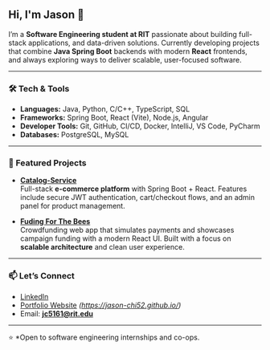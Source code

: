 ## Hi, I'm Jason 👋

I’m a **Software Engineering student at RIT** passionate about building full-stack applications, and data-driven solutions. Currently developing projects that combine **Java Spring Boot** backends with modern **React** frontends, and always exploring ways to deliver scalable, user-focused software.

---

### 🛠 Tech & Tools
- **Languages:** Java, Python, C/C++, TypeScript, SQL  
- **Frameworks:** Spring Boot, React (Vite), Node.js, Angular  
- **Developer Tools:** Git, GitHub, CI/CD, Docker, IntelliJ, VS Code, PyCharm  
- **Databases:** PostgreSQL, MySQL  

---

### 🚀 Featured Projects

- [**Catalog-Service**](https://github.com/Jason-Chi52/Catalog-service)  
  Full-stack **e-commerce platform** with Spring Boot + React. Features include secure JWT authentication, cart/checkout flows, and an admin panel for product management.

- [**Fuding For The Bees**](https://github.com/Jason-Chi52/UFund)  
  Crowdfunding web app that simulates payments and showcases campaign funding with a modern React UI. Built with a focus on **scalable architecture** and clean user experience.



---

### 📫 Let’s Connect
- [LinkedIn](https://www.linkedin.com/in/jasonchi/)  
- [Portfolio Website](#) *(https://jason-chi52.github.io/)*  
- Email: **jc5161@rit.edu**

---

⭐ *Open to software engineering internships and co-ops.
